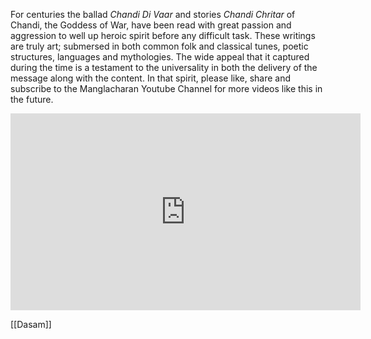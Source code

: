 For centuries the ballad *Chandi Di Vaar* and stories *Chandi Chritar* of Chandi, the Goddess of War, have been read with great passion and aggression to well up heroic spirit before any difficult task. These writings are truly art; submersed in both common folk and classical tunes, poetic structures, languages and mythologies. The wide appeal that it captured during the time is a testament to the universality in both the delivery of the message along with the content. In that spirit, please like, share and subscribe to the Manglacharan Youtube Channel for more videos like this in the future.

<iframe width="560" height="315" src="https://www.youtube.com/embed/PLfPCzLTGuA?si=HyAJUdW5ToTp-PNo" title="YouTube video player" frameborder="0" allow="accelerometer; autoplay; clipboard-write; encrypted-media; gyroscope; picture-in-picture; web-share" allowfullscreen></iframe>

[[Dasam]]


